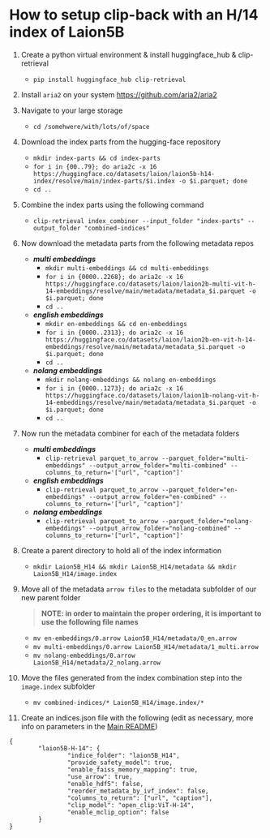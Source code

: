 # How to setup clip-back with an H/14 index of Laion5B

1. Create a python virtual environment & install huggingface_hub & clip-retrieval
   - `pip install huggingface_hub clip-retrieval`
2. Install `aria2` on your system
   https://github.com/aria2/aria2
3. Navigate to your large storage
   - `cd /somehwere/with/lots/of/space`
4. Download the index parts from the hugging-face repository
   - `mkdir index-parts && cd index-parts`
   - `for i in {00..79}; do aria2c -x 16 https://huggingface.co/datasets/laion/laion5b-h14-index/resolve/main/index-parts/$i.index -o $i.parquet; done`
   - `cd ..`
5. Combine the index parts using the following command
   - `clip-retrieval index_combiner --input_folder "index-parts" --output_folder "combined-indices"`
6. Now download the metadata parts from the following metadata repos

   - ***multi embeddings***
        - `mkdir multi-embeddings && cd multi-embeddings`
        - `for i in {0000..2268}; do aria2c -x 16 https://huggingface.co/datasets/laion/laion2b-multi-vit-h-14-embeddings/resolve/main/metadata/metadata_$i.parquet -o $i.parquet; done`
        - `cd ..`
   - ***english embeddings***
        - `mkdir en-embeddings && cd en-embeddings`
        - `for i in {0000..2313}; do aria2c -x 16 https://huggingface.co/datasets/laion/laion2b-en-vit-h-14-embeddings/resolve/main/metadata/metadata_$i.parquet -o $i.parquet; done`
        - `cd ..`
   - ***nolang embeddings***
        - `mkdir nolang-embeddings && nolang en-embeddings`
        - `for i in {0000..1273}; do aria2c -x 16 https://huggingface.co/datasets/laion/laion1b-nolang-vit-h-14-embeddings/resolve/main/metadata/metadata_$i.parquet -o $i.parquet; done`
        - `cd ..`

7. Now run the metadata combiner for each of the metadata folders

   - ***multi embeddings***
        - `clip-retrieval parquet_to_arrow --parquet_folder="multi-embeddings" --output_arrow_folder="multi-combined" --columns_to_return='["url", "caption"]'`
   - ***english embeddings***
        - `clip-retrieval parquet_to_arrow --parquet_folder="en-embeddings" --output_arrow_folder="en-combined" --columns_to_return='["url", "caption"]'`
   - ***nolang embeddings***
        - `clip-retrieval parquet_to_arrow --parquet_folder="nolang-embeddings" --output_arrow_folder="nolang-combined" --columns_to_return='["url", "caption"]'`

8. Create a parent directory to hold all of the index information
   - `mkdir Laion5B_H14 && mkdir Laion5B_H14/metadata && mkdir Laion5B_H14/image.index`
9. Move all of the metadata `arrow files` to the metadata subfolder of our new parent folder
   > **NOTE: in order to maintain the proper ordering, it is important to use the following file names**
   - `mv en-embeddings/0.arrow Laion5B_H14/metadata/0_en.arrow`
   - `mv multi-embeddings/0.arrow Laion5B_H14/metadata/1_multi.arrow`
   - `mv nolang-embeddings/0.arrow Laion5B_H14/metadata/2_nolang.arrow`
10. Move the files generated from the index combination step into the `image.index` subfolder
    - `mv combined-indices/* Laion5B_H14/image.index/*`
11. Create an indices.json file with the following (edit as necessary, more info on parameters in the [Main README](https://github.com/rom1504/clip-retrieval#clip-back))

```
{
        "laion5B-H-14": {
                "indice_folder": "laion5B_H14",
                "provide_safety_model": true,
                "enable_faiss_memory_mapping": true,
                "use_arrow": true,
                "enable_hdf5": false,
                "reorder_metadata_by_ivf_index": false,
                "columns_to_return": ["url", "caption"],
                "clip_model": "open_clip:ViT-H-14",
                "enable_mclip_option": false
        }
}
```

